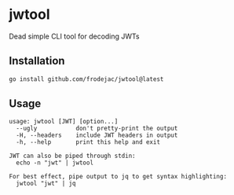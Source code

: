 # jwtool
Dead simple CLI tool for decoding JWTs

## Installation

```bash
go install github.com/frodejac/jwtool@latest
```

## Usage
```
usage: jwtool [JWT] [option...]
  --ugly           don't pretty-print the output
  -H, --headers    include JWT headers in output
  -h, --help       print this help and exit

JWT can also be piped through stdin:
  echo -n "jwt" | jwtool

For best effect, pipe output to jq to get syntax highlighting:
  jwtool "jwt" | jq
```